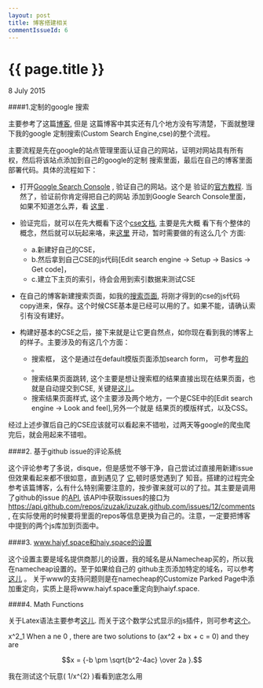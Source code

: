 ```yaml
---
layout: post
title: 博客搭建相关
commentIssueId: 6
---
```


{{ page.title }}
================

<p class="meta">8 July 2015 </p>

####1.定制的google 搜索

主要参考了这篇[博客](http://digitaldrummerj.me/blogging-on-github-part-7-adding-a-custom-google-search/), 但是
这篇博客中其实还有几个地方没有写清楚，下面就整理下我的google 定制搜索(Custom Search Engine,cse)的整个流程。

主要流程是先在google的站点管理里面认证自己的网站，证明对网站具有所有权，然后将该站点添加到自己的google的定制
搜索里面，最后在自己的博客里面部署代码。具体的流程如下：

- 打开[Google Search Console](https://www.google.com/webmasters/tools/home?hl=en) , 验证自己的网站。这个是
验证的[官方教程](https://support.google.com/webmasters/answer/34592?hl=en). 当然了，验证前你肯定得把自己的网站
添加到Google Search Console里面，如果不知道怎么弄，看
[这里](https://support.google.com/webmasters/topic/4564315?hl=en&ref_topic=4581229) .
- 验证完后，就可以在先大概看下这个[cse文档](https://support.google.com/customsearch#topic=4513742), 主要是先大概
看下有个整体的概念，然后就可以玩起来咯，来[这里](https://cse.google.com/cse/all) 开动，暂时需要做的有这么几个
方面:
    - a.新建好自己的CSE，
    - b.然后拿到自己CSE的js代码[Edit search engine -> Setup -> Basics -> Get code]，
    - c.建立下主页的索引，待会会用到索引数据来测试CSE

- 在自己的博客新建搜索页面，如我的[搜索页面](https://github.com/haiy/haiy.github.io/blob/master/search.html),
将刚才得到的cse的js代码copy进来，保存。这个时候CSE基本是已经可以用的了。如果不能，请确认索引有没有建好。
- 构建好基本的CSE之后，接下来就是让它更自然点，如你现在看到我的博客上的样子。主要涉及的有这几个方面：
    - 搜索框， 这个是通过在default模版页面添加search form，
        可参考[我的](https://github.com/haiy/haiy.github.io/blob/master/_layouts/default.html#L20-L29) 。
    - 搜索结果页面跳转, 这个主要是想让搜索框的结果直接出现在结果页面，也就是自动提交到CSE,
        关键是[这儿](https://github.com/haiy/haiy.github.io/blob/master/search.html#L19]的queryParameterName)。
    - 搜索结果页面样式, 这个主要涉及两个地方，一个是CSE中的[Edit search engine -> Look and feel],另外一个就是
        结果页的模版样式，以及CSS。

经过上述步骤后自己的CSE应该就可以看起来不错啦，过两天等google的爬虫爬完后，就会用起来不错啦。

####2. 基于github issue的评论系统

这个评论参考了多说，disque，但是感觉不够干净，自己尝试过直接用新建issue但效果看起来都不很如意，直到遇见了
[它](http://ivanzuzak.info/2011/02/18/github-hosted-comments-for-github-hosted-blogs.html),顿时感觉遇到了
知音。搭建的过程完全参考该篇博客，么有什么特别需要注意的，按步骤来就可以的了拉。其主要是调用了github的issue
的[API](https://developer.github.com/v3/), 该API中获取issues的接口为
https://api.github.com/repos/izuzak/izuzak.github.com/issues/12/comments, 在实际使用的时候要将里面的repos等信息更换为自己的。注意，一定要把博客中提到的两个js库加到页面中。

####3. www.haiyf.space和haiy.space的设置

这个设置主要是域名提供商那儿的设置，我的域名是从Namecheap买的，所以我在namecheap设置的。至于如果给自己的
github主页添加特定的域名，可以参考[这儿](http://davidensinger.com/2013/03/setting-the-dns-for-github-pages-on-namecheap/) 。
关于www的支持问题则是在namecheap的Customize Parked Page中添加重定向，实质上是将www.haiyf.space重定向到haiyf.space.

####4. Math Functions

关于Latex语法主要参考[这儿](http://mirrors.ustc.edu.cn/CTAN/info/lshort/english/lshort.pdf). 
而关于这个数学公式显示的js插件，则可参考[这个](http://docs.mathjax.org/en/latest/start.html)。

x^2_1
When a ne 0 , there are two solutions to \(ax^2 + bx + c = 0\) and they are

$$x = {-b \pm \sqrt{b^2-4ac} \over 2a }.$$

我在测试这个玩意\( 1/x^{2} \)看看到底怎么用



